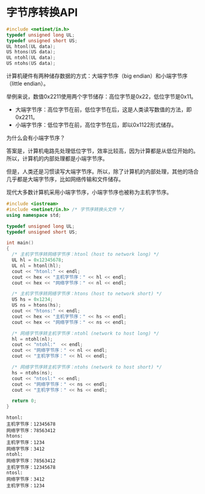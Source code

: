 # 字节序转换API

```cpp
#include <netinet/in.h>
typedef unsigned long UL;
typedef unsigned short US;
UL htonl(UL data);
US htons(US data);
UL ntohl(UL data);
US ntohs(US data);
```

计算机硬件有两种储存数据的方式：大端字节序（big endian）和小端字节序（little endian）。

举例来说，数值0x2211使用两个字节储存：高位字节是0x22，低位字节是0x11。

* 大端字节序：高位字节在前，低位字节在后，这是人类读写数值的方法，即0x2211。
* 小端字节序：低位字节在前，高位字节在后，即以0x1122形式储存。

为什么会有小端字节序？

答案是，计算机电路先处理低位字节，效率比较高，因为计算都是从低位开始的。所以，计算机的内部处理都是小端字节序。

但是，人类还是习惯读写大端字节序。所以，除了计算机的内部处理，其他的场合几乎都是大端字节序，比如网络传输和文件储存。

现代大多数计算机采用小端字节序，小端字节序也被称为主机字节序。

```cpp
#include <iostream>
#include <netinet/in.h> /* 字节序转换头文件 */
using namespace std;

typedef unsigned long UL;
typedef unsigned short US;

int main()
{
  /* 主机字节序转网络字节序：htonl (host to network long) */
  UL hl = 0x12345678;
  UL nl = htonl(hl);
  cout << "htonl:" << endl;
  cout << hex << "主机字节序：" << hl << endl;
  cout << hex << "网络字节序：" << nl << endl;

  /* 主机字节序转网络字节序：htons (host to network short) */
  US hs = 0x1234;
  US ns = htons(hs);
  cout << "htons:" << endl;
  cout << hex << "主机字节序：" << hs << endl;
  cout << hex << "网络字节序：" << ns << endl;

  /* 网络字节序转主机字节序：ntohl (network to host long) */
  hl = ntohl(nl);
  cout << "ntohl:"  << endl;
  cout << "网络字节序：" << nl << endl;
  cout << "主机字节序：" << hl << endl;

  /* 网络字节序转主机字节序：ntohs (network to host short) */
  hs = ntohs(ns);
  cout << "ntosl:" << endl;
  cout << "网络字节序：" << ns << endl;
  cout << "主机字节序：" << hs << endl;

  return 0;
}

```
```
htonl:
主机字节序：12345678
网络字节序：78563412
htons:
主机字节序：1234
网络字节序：3412
ntohl:
网络字节序：78563412
主机字节序：12345678
ntosl:
网络字节序：3412
主机字节序：1234

```
